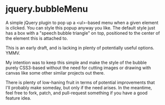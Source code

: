 # jquery.bubbleMenu

A simple jQuery plugin to pop up a &lt;ul&gt;-based menu when a given element
is clicked. You can style this popup anyway you like. The default style just
has a box with a "speech bubble triangle" on top, positioned to the center
of the element this is attached to.

This is an early draft, and is lacking in plenty of potentially useful options.
YMMV.

My intention was to keep this simple and make the style of the bubble purely
CSS3-based without the need for cutting images or drawing with canvas like
some other similar projects out there.

There is plenty of low-haning fruit in terms of potential improvements that
I'll probably make someday, but only if the need arises. In the meantime,
feel free to fork, patch, and pull-request something if you have a good
feature idea.

